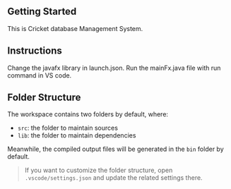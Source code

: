 ## Getting Started

This is Cricket database Management System.

## Instructions

Change the javafx library in launch.json. Run the mainFx.java file with run command in VS code.

## Folder Structure

The workspace contains two folders by default, where:

- `src`: the folder to maintain sources
- `lib`: the folder to maintain dependencies

Meanwhile, the compiled output files will be generated in the `bin` folder by default.

> If you want to customize the folder structure, open `.vscode/settings.json` and update the related settings there.
